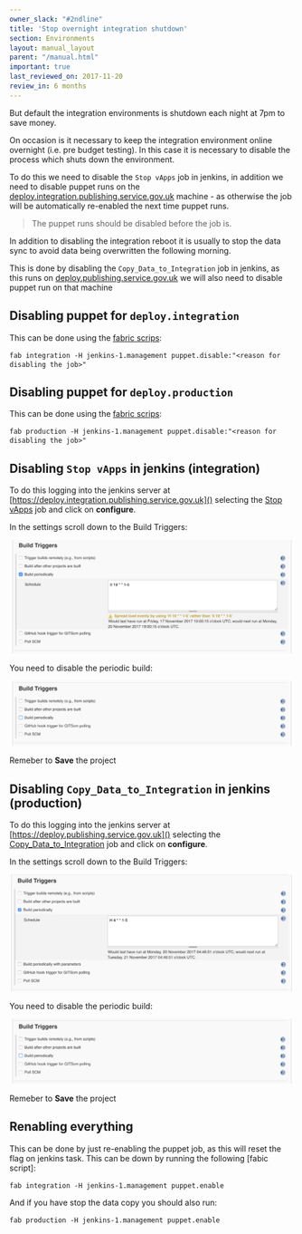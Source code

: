 ```yaml
---
owner_slack: "#2ndline"
title: 'Stop overnight integration shutdown'
section: Environments
layout: manual_layout
parent: "/manual.html"
important: true
last_reviewed_on: 2017-11-20
review_in: 6 months
---
```


But default the integration environments is shutdown each night at 7pm to save money.

On occasion is it necessary to keep the integration environment online overnight (i.e. pre budget testing).
In this case it is necessary to disable the process which shuts down the environment.

To do this we need to disable the `Stop vApps` job in jenkins, in addition we need to disable puppet runs
on the [deploy.integration.publishing.service.gov.uk]() machine - as otherwise the job will be automatically
re-enabled the next time puppet runs.

> The puppet runs should be disabled before the job is.

In addition to disabling the integration reboot it is usually to stop the data sync to avoid data being
overwritten the following morning.

This is done by disabling the `Copy_Data_to_Integration` job in jenkins, as this runs on [deploy.publishing.service.gov.uk]() we
will also need to disable puppet run on that machine

## Disabling puppet for `deploy.integration`

This can be done using the [fabric scrips]():

```
fab integration -H jenkins-1.management puppet.disable:"<reason for disabling the job>"
```

## Disabling puppet for `deploy.production`

This can be done using the [fabric scrips]():

```
fab production -H jenkins-1.management puppet.disable:"<reason for disabling the job>"
```

## Disabling `Stop vApps` in jenkins (integration)

To do this logging into the jenkins server at [https://deploy.integration.publishing.service.gov.uk]() selecting the
[Stop vApps](https://deploy.integration.publishing.service.gov.uk/job/stop_vapps/) job and click on **configure**.

In the settings scroll down to the Build Triggers:

![With periodic build enabled](images/with-periodic-build-stop-vapp.png)

You need to disable the periodic build:

![With periodic build disabled](images/without-periodic-build.png)

Remeber to **Save** the project

## Disabling `Copy_Data_to_Integration` in jenkins (production)

To do this logging into the jenkins server at [https://deploy.publishing.service.gov.uk]() selecting the
[Copy_Data_to_Integration](https://deploy.publishing.service.gov.uk/job/Copy_Data_to_Integration/) job and click on **configure**.

In the settings scroll down to the Build Triggers:

![With periodic build enabled](images/with-periodic-build-copy-to-integration.png)

You need to disable the periodic build:

![With periodic build disabled](images/without-periodic-build.png)

Remeber to **Save** the project

## Renabling everything

This can be done by just re-enabling the puppet job, as this will reset the flag on jenkins task. This can be
down by running the following [fabic script]:

```
fab integration -H jenkins-1.management puppet.enable
```

And if you have stop the data copy you should also run:

```
fab production -H jenkins-1.management puppet.enable
```

[fabric scrips]: /manual/tools.html#fabric-scripts
